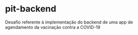 # pit-backend
Desafio referente à implementação do backend de uma app de agendamento da vacinação contra a COVID-19
